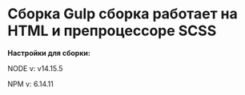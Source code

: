 # Сборка Gulp cборка работает на HTML и препроцессоре SCSS

**Настройки для сборки:**

NODE v: v14.15.5

NPM v: 6.14.11
